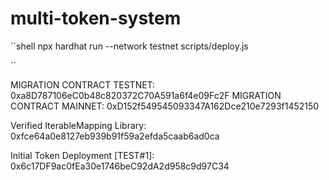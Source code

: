 # multi-token-system

``shell
npx hardhat run --network testnet scripts/deploy.js

``

MIGRATION CONTRACT TESTNET: 0xa8D787106eC0b48c820372C70A591a6f4e09Fc2F
MIGRATION CONTRACT MAINNET: 0xD152f549545093347A162Dce210e7293f1452150

Verified IterableMapping Library: 0xfce64a0e8127eb939b91f59a2efda5caab6ad0ca

Initial Token Deployment [TEST#1]: 0x6c17DF9ac0fEa30e1746beC92dA2d958c9d97C34
